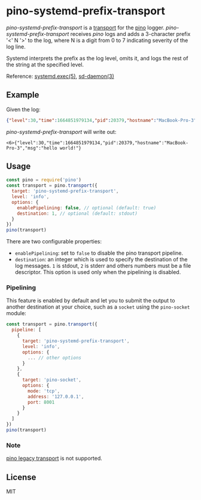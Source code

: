 # pino-systemd-prefix-transport

*pino-systemd-prefix-transport* is a [transport][transport] for the [pino][pino] logger. *pino-systemd-prefix-transport* receives *pino* logs and adds a 3-character prefix '<' N '>' to the log, where N is a digit from 0 to 7 indicating severity of the log line.

Systemd interprets the prefix as the log level, omits it, and logs the rest of the string at the specified level.

Reference:
[systemd.exec(5)][systemd], 
[sd-daemon(3)][sd-daemon]

[systemd]: https://www.freedesktop.org/software/systemd/man/systemd.exec.html#Logging%20and%20Standard%20Input/Output
[sd-daemon]: https://www.freedesktop.org/software/systemd/man/sd-daemon.html
[transport]: https://getpino.io/#/docs/transports
[pino]: https://www.npmjs.com/package/pino


## Example

Given the log:

```json
{"level":30,"time":1664851979134,"pid":20379,"hostname":"MacBook-Pro-3","msg":"hello world!"}
```

*pino-systemd-prefix-transport* will write out:

```
<6>{"level":30,"time":1664851979134,"pid":20379,"hostname":"MacBook-Pro-3","msg":"hello world!"}
```

## Usage

```js
const pino = require('pino')
const transport = pino.transport({
  target: 'pino-systemd-prefix-transport',
  level: 'info',
  options: {
    enablePipelining: false, // optional (default: true)
    destination: 1, // optional (default: stdout)
  }
})
pino(transport)
```

There are two configurable properties:

+ `enablePipelining`: set to `false` to disable the pino transport pipeline.
+ `destination`: an integer which is used to specify the destination of the log messages. `1` is stdout, `2` is stderr and others numbers must be a file descriptor. This option is used only when the pipelining is disabled.

### Pipelining

This feature is enabled by default and let you to submit the output to another destination at your choice, such as a `socket` using the `pino-socket` module:

```js
const transport = pino.transport({
  pipeline: [
    {
      target: 'pino-systemd-prefix-transport',
      level: 'info',
      options: {
        ... // other options
      }
    },
    {
      target: 'pino-socket',
      options: {
        mode: 'tcp',
        address: '127.0.0.1',
        port: 8001
      }
    }
  ]
})
pino(transport)
```
### Note

[pino legacy transport](https://getpino.io/#/docs/transports?id=legacy-transports)
is not supported.

## License

MIT

